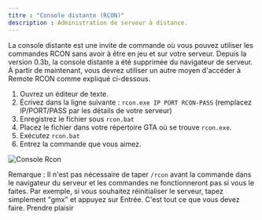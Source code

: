 ```yaml
---
titre : "Console distante (RCON)"
description : Administration de serveur à distance.
---
```


La console distante est une invite de commande où vous pouvez utiliser les commandes RCON sans avoir à être en jeu et sur votre serveur. Depuis la version 0.3b, la console distante a été supprimée du navigateur de serveur. À partir de maintenant, vous devrez utiliser un autre moyen d'accéder à Remote RCON comme expliqué ci-dessous.

1. Ouvrez un éditeur de texte.
2. Écrivez dans la ligne suivante : `rcon.exe IP PORT RCON-PASS` (remplacez IP/PORT/PASS par les détails de votre serveur)
3. Enregistrez le fichier sous `rcon.bat`
4. Placez le fichier dans votre répertoire GTA où se trouve `rcon.exe`.
5. Exécutez `rcon.bat`
6. Entrez la commande que vous aimez.

![Console Rcon](https://user-images.githubusercontent.com/83120048/189494069-ac0a10c3-26e6-48f4-b9e8-9761a11c8d6a.jpg)


Remarque : Il n'est pas nécessaire de taper `/rcon` avant la commande dans le navigateur du serveur et les commandes ne fonctionneront pas si vous le faites. Par exemple, si vous souhaitez réinitialiser le serveur, tapez simplement "gmx" et appuyez sur Entrée. C'est tout ce que vous devez faire. Prendre plaisir
